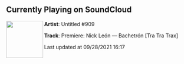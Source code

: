 ## Currently Playing on SoundCloud

[<img align="left" width="100" src="https://i1.sndcdn.com/artworks-LtYVF79N91r2pROo-3MyHxA-t500x500.jpg">](https://soundcloud.com/untitled909/premiere-nick-leon-bachetron-tratratrax)

**Artist**: Untitled #909 

**Track**: Premiere: Nick León — Bachetrón [Tra Tra Trax]

Last updated at 09/28/2021 16:17
